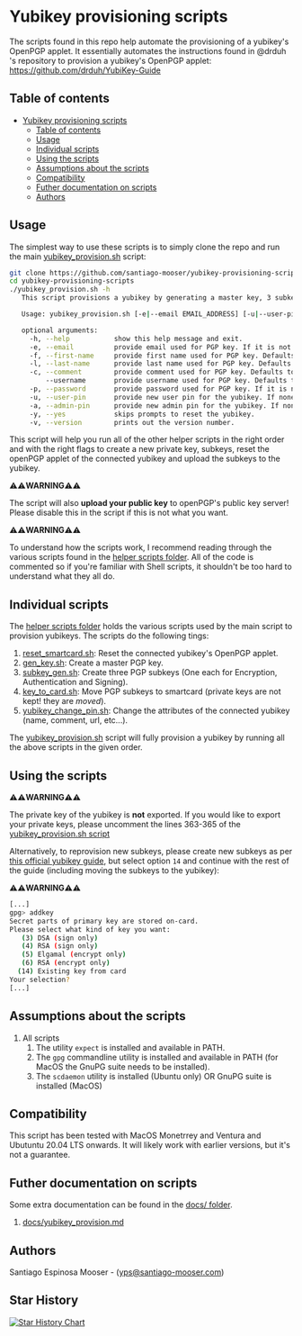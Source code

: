 
# Yubikey provisioning scripts

The scripts found in this repo help automate the provisioning of a yubikey's OpenPGP applet. It essentially automates the instructions found in @drduh 's repository to provision a yubikey's OpenPGP applet: https://github.com/drduh/YubiKey-Guide

## Table of contents

- [Yubikey provisioning scripts](#yubikey-provisioning-scripts)
  - [Table of contents](#table-of-contents)
  - [Usage](#usage)
  - [Individual scripts](#individual-scripts)
  - [Using the scripts](#using-the-scripts)
  - [Assumptions about the scripts](#assumptions-about-the-scripts)
  - [Compatibility](#compatibility)
  - [Futher documentation on scripts](#futher-documentation-on-scripts)
  - [Authors](#authors)

## Usage

The simplest way to use these scripts is to simply clone the repo and run the main [yubikey_provision.sh](./yubikey_provision.sh) script:

```bash
git clone https://github.com/santiago-mooser/yubikey-provisioning-scripts.git
cd yubikey-provisioning-scripts
./yubikey_provision.sh -h
   This script provisions a yubikey by generating a master key, 3 subkeys and moving the subkeys to the yubikey. Please read the documentation for more information.

   Usage: yubikey_provision.sh [-e|--email EMAIL_ADDRESS] [-u|--user-pin USER_PIN] [-a|--admin-pin ADMIN_PIN] [-y|--yes]

   optional arguments:
     -h, --help           show this help message and exit.
     -e, --email          provide email used for PGP key. If it is not provided, the user is prompted for an email.
     -f, --first-name     provide first name used for PGP key. Defaults to an empty string.
     -l, --last-name      provide last name used for PGP key. Defaults to an empty string.
     -c, --comment        provide comment used for PGP key. Defaults to an empty string.
         --username       provide username used for PGP key. Defaults to an empty string.
     -p, --password       provide password used for PGP key. If it is not provided, a random one is generated.
     -u, --user-pin       provide new user pin for the yubikey. If none is provided, a random one is generated.
     -a, --admin-pin      provide new admin pin for the yubikey. If none is provided, a random one is generated.
     -y, --yes            skips prompts to reset the yubikey.
     -v, --version        prints out the version number.
```

This script will help you run all of the other helper scripts in the right order and with the right flags to create a new private key, subkeys, reset the openPGP applet of the connected yubikey and upload the subkeys to the yubikey.

⚠️⚠️**WARNING**⚠️⚠️

The script will also **upload your public key** to openPGP's public key server! Please disable this in the script if this is not what you want.

⚠️⚠️**WARNING**⚠️⚠️

To understand how the scripts work, I recommend reading through the various scripts found in the [helper scripts folder](./helper_scripts/). All of the code is commented so if you're familiar with Shell scripts, it shouldn't be too hard to understand what they all do.

## Individual scripts

The [helper scripts folder](./helper_scripts/) holds the various scripts used by the main script to provision yubikeys. The scripts do the following tings:

1. [reset_smartcard.sh](./helper_scripts/reset_smartcard.sh): Reset the connected yubikey's OpenPGP applet.
2. [gen_key.sh](./helper_scripts/gen_key.sh): Create a master PGP key.
3. [subkey_gen.sh](./helper_scripts/subkey_gen.sh): Create three PGP subkeys (One each for Encryption, Authentication and Signing).
4. [key_to_card.sh](./helper_scripts/key_to_card.sh): Move PGP subkeys to smartcard (private keys are not kept! they are *moved*).
5. [yubikey_change_pin.sh](./helper_scripts/yubikey_change_attributes.sh): Change the attributes of the connected yubikey (name, comment, url, etc...).

The [yubikey_provision.sh](./yubikey_provision.sh) script will fully provision a yubikey by running all the above scripts in the given order.

## Using the scripts

⚠️⚠️**WARNING**⚠️⚠️

The private key of the yubikey is **not** exported. If you would like to export your private keys, please uncomment the lines 363-365 of the [yubikey_provision.sh script](yubikey_provision.sh#L362)

Alternatively, to reprovision new subkeys, please create new subkeys as per [this official yubikey guide](https://github.com/drduh/YubiKey-Guide#sub-keys), but select option `14` and continue with the rest of the guide (including moving the subkeys to the yubikey):

⚠️⚠️**WARNING**⚠️⚠️

```bash
[...]
gpg> addkey
Secret parts of primary key are stored on-card.
Please select what kind of key you want:
   (3) DSA (sign only)
   (4) RSA (sign only)
   (5) Elgamal (encrypt only)
   (6) RSA (encrypt only)
  (14) Existing key from card
Your selection?
[...]
```

## Assumptions about the scripts

1. All scripts
   1. The utility `expect` is installed and available in PATH.
   2. The `gpg` commandline utility is installed and available in PATH (for MacOS the GnuPG suite needs to be installed).
   3. The `scdaemon` utility is installed (Ubuntu only) OR GnuPG suite is installed (MacOS)

## Compatibility

This script has been tested with MacOS Monetrrey and Ventura and Ubutuntu 20.04 LTS onwards. It will likely work with earlier versions, but it's not a guarantee.

## Futher documentation on scripts

Some extra documentation can be found in the [docs/ folder](./docs/).

1. [docs/yubikey_provision.md](./docs/yubikey_provision.md)

## Authors

Santiago Espinosa Mooser - (yps@santiago-mooser.com)

## Star History

<a href="https://www.star-history.com/#santiago-mooser/yubikey-provisioning-scripts&Date">
 <picture>
   <source media="(prefers-color-scheme: dark)" srcset="https://api.star-history.com/svg?repos=santiago-mooser/yubikey-provisioning-scripts&type=Date&theme=dark" />
   <source media="(prefers-color-scheme: light)" srcset="https://api.star-history.com/svg?repos=santiago-mooser/yubikey-provisioning-scripts&type=Date" />
   <img alt="Star History Chart" src="https://api.star-history.com/svg?repos=santiago-mooser/yubikey-provisioning-scripts&type=Date" />
 </picture>
</a>
